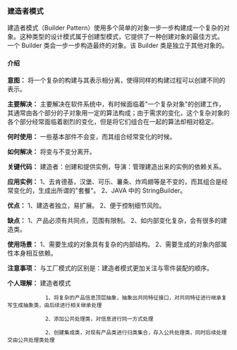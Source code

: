 ### 建造者模式
建造者模式（Builder Pattern）使用多个简单的对象一步一步构建成一个复杂的对象。这种类型的设计模式属于创建型模式，它提供了一种创建对象的最佳方式。
一个 Builder 类会一步一步构造最终的对象。该 Builder 类是独立于其他对象的。
#### 介绍
**意图：** 将一个复杂的构建与其表示相分离，使得同样的构建过程可以创建不同的表示。

**主要解决：** 主要解决在软件系统中，有时候面临着"一个复杂对象"的创建工作，其通常由各个部分的子对象用一定的算法构成；由于需求的变化，这个复杂对象的各个部分经常面临着剧烈的变化，但是将它们组合在一起的算法却相对稳定。

**何时使用：** 一些基本部件不会变，而其组合经常变化的时候。

**如何解决：** 将变与不变分离开。

**关键代码：** 建造者：创建和提供实例，导演：管理建造出来的实例的依赖关系。

**应用实例：**  1、去肯德基，汉堡、可乐、薯条、炸鸡翅等是不变的，而其组合是经常变化的，生成出所谓的"套餐"。 2、JAVA 中的 StringBuilder。

**优点：**  1、建造者独立，易扩展。 2、便于控制细节风险。

**缺点：**  1、产品必须有共同点，范围有限制。 2、如内部变化复杂，会有很多的建造类。

**使用场景：**  1、需要生成的对象具有复杂的内部结构。 2、需要生成的对象内部属性本身相互依赖。

**注意事项：** 与工厂模式的区别是：建造者模式更加关注与零件装配的顺序。


**个人理解：** 建造者模式 
                
                
                1、将复杂的产品信息顶层抽象，抽象出共同特征接口，对共同特征进行继承复写生成抽象类，由后续进行相关继承处理 
               
                2、添加公共处理类，对信息进行同一方式处理
               
                2、创建集成类，对现有产品类进行归类集合，存入公共处理类，同时后续处理交由公共处理类处理